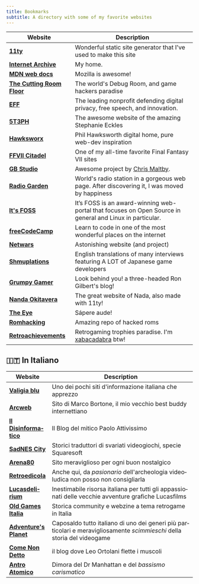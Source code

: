 ```yaml
---
title: Bookmarks
subtitle: A directory with some of my favorite websites
---
```


| Website | Description |
|------------------------------------------------------------------------------|-----------------------------------------------------------------------------------------------------------------------------------------------------------------------------|
| [**11ty**](http://www.11ty.io) | Wonderful static site generator that I've used to make this site |
| [**Internet Archive**](https://archive.org/) | My home. |
|[**MDN web docs**](https://developer.mozilla.org/)|Mozilla is awesome!|
| [**The Cutting Room Floor**](https://tcrf.net/) | The world's Debug Room, and game hackers paradise |
| [**EFF**](https://www.eff.org/) |  The leading nonprofit defending digital privacy, free speech, and innovation. |
| [**5T3PH**](https://thinkdobecreate.com/) | The awesome website of the amazing Stephanie Eckles |
| [**Hawksworx**](https://www.hawksworx.com/) | Phil Hawksworth digital home, pure web-dev inspiration |
| [**FFVII Citadel**](http://www.ff7citadel.com) | One of my all-time favorite Final Fantasy VII sites |
| [**GB Studio**](https://www.gbstudio.dev/) | Awesome project by [Chris Maltby](https://www.chrismaltby.com/). |
| [**Radio Garden**](https://radio.garden/) | World's radio station in a gorgeous web page. After discovering it, I was moved by happiness |
|[**It's FOSS**](https://itsfoss.com/)|It’s FOSS is an award-winning web-portal that focuses on Open Source in general and Linux in particular.|
|[**freeCodeCamp**](https://www.freecodecamp.org/)|Learn to code in one of the most wonderful places on the internet|
| [**Netwars**](http://www.netwars-project.com/) | Astonishing website (and project) |
| [**Shmuplations**](https://shmuplations.com/) | English translations of many interviews featuring A LOT of Japanese game developers |
| [**Grumpy Gamer**](https://grumpygamer.com/)|Look behind you! a three-headed Ron Gilbert's blog!|
|[**Nanda Okitavera**](https://okitavera.me/)|The great website of Nada, also made with 11ty! |
|[**The Eye**](https://the-eye.eu/)|Sápere aude!|
|[**Romhacking**](https://www.romhacking.net/)| Amazing repo of hacked roms |
|[**Retroachievements**](https://retroachievements.org/)| Retrogaming trophies paradise. I'm [xabacadabra](https://retroachievements.org/user/xabacadabra) btw!|

<div lang="it-IT" xml:lang="it-IT">

## 🇮🇹 In Italiano

| Website | Description |
|------------------------------------------------------------------------------|-----------------------------------------------------------------------------------------------------------------------------------------------------------------------------|
| [**Valigia blu**](https://www.valigiablu.it/) | Uno dei pochi siti d'informazione italiana che apprezzo |
| [**Arcweb**](https://www.arcweb.it/) | Sito di Marco Bortone, il mio vecchio best buddy internettiano |
| [**Il Disinformatico**](https://attivissimo.blogspot.com/) | Il Blog del mitico Paolo Attivissimo |
| [**SadNES City**](https://www.sadnescity.it/) | Storici traduttori di svariati videogiochi, specie Squaresoft |
| [**Arena80**](http://www.arena80.it/) | Sito meraviglioso per ogni buon nostalgico |
| [**Retroedicola**](http://www.retroedicola.it/) | Anche qui, da _pasionario_ dell'archeologia videoludica non posso non consigliarla |
| [**Lucasdelirium**](https://www.lucasdelirium.it/) | Inestimabile risorsa italiana per tutti gli appassionati delle vecchie avventure grafiche Lucasfilms |
| [**Old Games Italia**](http://oldgamesitalia.net/) |  Storica community e webzine a tema retrogame in Italia |
| [**Adventure's Planet**](https://www.adventuresplanet.it/) | Caposaldo tutto italiano di uno dei generi più particolari e meravigliosamente _scimmieschi_ della storia del videogame |
|[**Come Non Detto**](https://leortola.wordpress.com/)|il blog dove Leo Ortolani flette i muscoli|
| [**Antro Atomico**](https://docmanhattan.blogspot.com/) | Dimora del Dr Manhattan e del _bassismo carismatico_|

</div>
